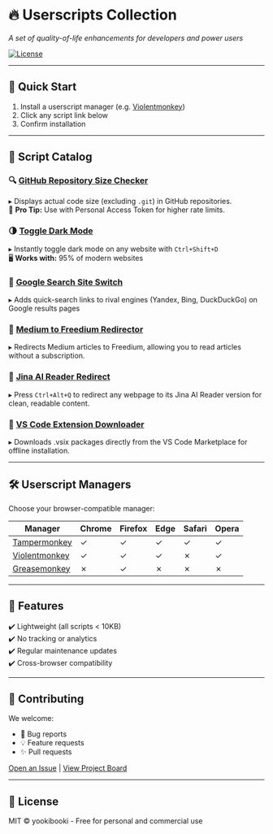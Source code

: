# 🔥 Userscripts Collection
*A set of quality-of-life enhancements for developers and power users*  

[![License](https://img.shields.io/github/license/yookibooki/userscripts)](https://github.com/yookibooki/userscripts/blob/main/LICENSE)

---

## 🚀 Quick Start  
1. Install a userscript manager (e.g. [Violentmonkey](https://violentmonkey.github.io))
2. Click any script link below  
3. Confirm installation  

---

## 📜 Script Catalog  

### 🔍 [GitHub Repository Size Checker](https://raw.githubusercontent.com/yookibooki/userscripts/main/github-repo-size/user.js)
▸ Displays actual code size (excluding `.git`) in GitHub repositories.  
🔑 **Pro Tip:** Use with Personal Access Token for higher rate limits.  

### 🌗 [Toggle Dark Mode](https://raw.githubusercontent.com/yookibooki/userscripts/main/toggle-dark-mode/user.js)
▸ Instantly toggle dark mode on any website with `Ctrl+Shift+D`  
🖥️ **Works with:** 95% of modern websites  

### 🔄 [Google Search Site Switch](https://raw.githubusercontent.com/yookibooki/userscripts/main/google-search-site-switch/user.js)  
▸ Adds quick-search links to rival engines (Yandex, Bing, DuckDuckGo) on Google results pages  

### 📰 [Medium to Freedium Redirector](https://raw.githubusercontent.com/yookibooki/userscripts/main/medium-to-freedium-redirector/user.js)
▸ Redirects Medium articles to Freedium, allowing you to read articles without a subscription.

### 📖 [Jina AI Reader Redirect](https://raw.githubusercontent.com/yookibooki/userscripts/main/jina-ai-reader-redirect/user.js)
▸ Press `Ctrl+Alt+Q` to redirect any webpage to its Jina AI Reader version for clean, readable content.

### 💾 [VS Code Extension Downloader](https://raw.githubusercontent.com/yookibooki/userscripts/main/vscode-extension-downloader/user.js)
▸ Downloads .vsix packages directly from the VS Code Marketplace for offline installation.

---

## 🛠️ Userscript Managers  
Choose your browser-compatible manager:  

| Manager | Chrome | Firefox | Edge | Safari | Opera |  
|---------|--------|---------|------|--------|-------|  
| [Tampermonkey](https://www.tampermonkey.net) | ✓ | ✓ | ✓ | ✓ | ✓ |  
| [Violentmonkey](https://violentmonkey.github.io) | ✓ | ✓ | ✓ | ✗ | ✓ |  
| [Greasemonkey](https://www.greasespot.net) | ✗ | ✓ | ✗ | ✗ | ✗ |  

---

## 🎯 Features  
✔️ Lightweight (all scripts < 10KB)  
✔️ No tracking or analytics  
✔️ Regular maintenance updates  
✔️ Cross-browser compatibility  

---

## 🤝 Contributing  
We welcome:  
- 🐛 Bug reports  
- 💡 Feature requests  
- ✨ Pull requests  

[Open an Issue](https://github.com/yookibooki/userscripts/issues) | [View Project Board](https://github.com/users/yookibooki/projects/1)  

---

## 📜 License  
MIT © yookibooki - Free for personal and commercial use  
